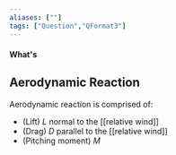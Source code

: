 ```yaml
---
aliases: [""]
tags: ["Question","QFormat3"]
---
```


#### What's
## Aerodynamic Reaction
Aerodynamic reaction is comprised of:
- (Lift) $L$ normal to the [[relative wind]]
- (Drag) $D$ parallel to the [[relative wind]]
- (Pitching moment) $M$